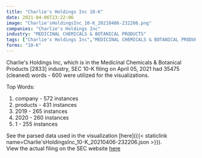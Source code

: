 ```yaml
---
title: "Charlie's Holdings Inc 10-K"
date: 2021-04-06T23:22:06
image: "Charlie'sHoldingsInc_10-K_20210406-232206.png"
companies: "Charlie's Holdings Inc"
industry: "MEDICINAL CHEMICALS & BOTANICAL PRODUCTS"
tags: ["Charlie's Holdings Inc","MEDICINAL CHEMICALS & BOTANICAL PRODUCTS","04-05-2021","10-K"]
forms: "10-K"
---
```

Charlie's Holdings Inc, which is in the Medicinal Chemicals & Botanical Products [2833] industry, SEC 10-K filing on April 05, 2021 had 35475 (cleaned) words - 600 were utilized for the visualizations.

Top Words:
1. company - 572 instances
2. products - 431 instances
3. 2019 - 265 instances
4. 2020 - 260 instances
5. 1 - 255 instances


See the parsed data used in the visualization [here]({{< staticlink name=Charlie'sHoldingsInc_10-K_20210406-232206.json >}}).  
View the actual filing on the SEC website [here](https://www.sec.gov/Archives/edgar/data/1134765/0001654954-21-003838.txt)